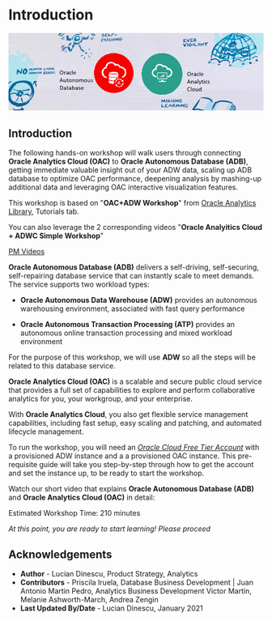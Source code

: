 
# Introduction

![Autonomous](./images/adb_oac_banner2.png)

## Introduction

The following hands-on workshop will walk users through connecting **Oracle Analytics Cloud (OAC)** to **Oracle Autonomous Database (ADB)**, getting immediate valuable insight out of your ADW data, scaling up ADB database to optimize OAC performance, deepening analysis by mashing-up additional data and leveraging OAC interactive visualization features.

This workshop is based on "**OAC+ADW Workshop**" from [Oracle Analytics Library](https://www.oracle.com/business-analytics/data-visualization/tutorials.html), Tutorials tab.

You can also leverage the 2 corresponding videos "**Oracle Analyitics Cloud + ADWC Simple Workshop**"

[](youtube:playlist?list=PL6gBNP-Fr8KVdvmZUg7eqXljXnFhidBV-)
[PM Videos](https://www.youtube.com/playlist?list=PL6gBNP-Fr8KVdvmZUg7eqXljXnFhidBV-)



**Oracle Autonomous Database (ADB)** delivers a self-driving, self-securing, self-repairing database service that can instantly scale to meet demands. The service supports two workload types:

- **Oracle Autonomous Data Warehouse (ADW)** provides an autonomous warehousing environment, associated with fast query performance

- **Oracle Autonomous Transaction Processing (ATP)** provides an autonomous online transaction processing and mixed workload environment

For the purpose of this workshop, we will use **ADW** so all the steps will be related to this database service.

**Oracle Analytics Cloud (OAC)** is a scalable and secure public cloud service that provides a full set of capabilities to explore and perform collaborative analytics for you, your workgroup, and your enterprise.

With **Oracle Analytics Cloud**, you also get flexible service management capabilities, including fast setup, easy scaling and patching, and automated lifecycle management.

To run the workshop, you will need an [_Oracle Cloud Free Tier Account_](https://www.oracle.com/cloud/free/) with a provisioned ADW instance and a a provisioned OAC instance. This pre-requisite guide will take you step-by-step through how to get the account and set the instance up, to be ready to start the workshop.

Watch our short video that explains **Oracle Autonomous Database (ADB)** and **Oracle Analytics Cloud (OAC)** in detail:

[](youtube:O-obYJ8TBw8)

Estimated Workshop Time: 210 minutes

*At this point, you are ready to start learning! Please proceed*

## **Acknowledgements**
- **Author** - Lucian Dinescu, Product Strategy, Analytics
- **Contributors** - Priscila Iruela, Database Business Development | Juan Antonio Martin Pedro, Analytics Business Development Victor Martin, Melanie Ashworth-March, Andrea Zengin
- **Last Updated By/Date** - Lucian Dinescu, January 2021